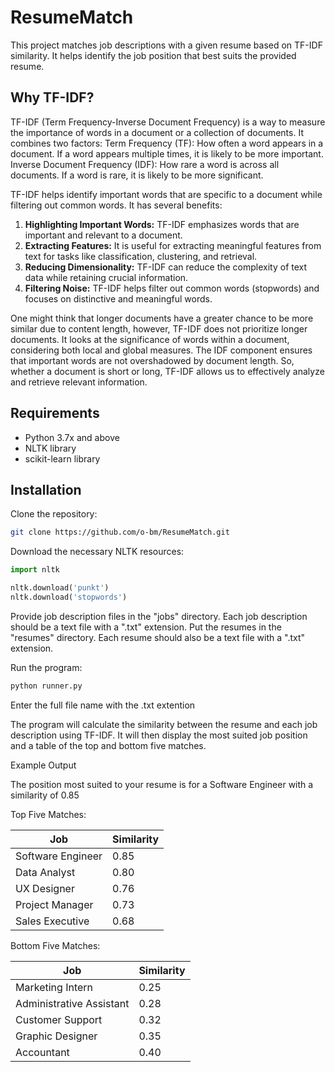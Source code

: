 # ResumeMatch

This project matches job descriptions with a given resume based on TF-IDF similarity. It helps identify the job position that best suits the provided resume.

## Why TF-IDF?
TF-IDF (Term Frequency-Inverse Document Frequency) is a way to measure the importance of words in a document or a collection of documents. It combines two factors:
Term Frequency (TF): How often a word appears in a document. If a word appears multiple times, it is likely to be more important.
Inverse Document Frequency (IDF): How rare a word is across all documents. If a word is rare, it is likely to be more significant.

TF-IDF helps identify important words that are specific to a document while filtering out common words. It has several benefits:

1. **Highlighting Important Words:** TF-IDF emphasizes words that are important and relevant to a document.
2. **Extracting Features:** It is useful for extracting meaningful features from text for tasks like classification, clustering, and retrieval.
3. **Reducing Dimensionality:** TF-IDF can reduce the complexity of text data while retaining crucial information.
4. **Filtering Noise:** TF-IDF helps filter out common words (stopwords) and focuses on distinctive and meaningful words.

One might think that longer documents have a greater chance to be more similar due to content length, however, TF-IDF does not prioritize longer documents. It looks at the significance of words within a document, considering both local and global measures. The IDF component ensures that important words are not overshadowed by document length. So, whether a document is short or long, TF-IDF allows us to effectively analyze and retrieve relevant information.

## Requirements

- Python 3.7x and above
- NLTK library
- scikit-learn library

## Installation

Clone the repository:

```bash
git clone https://github.com/o-bm/ResumeMatch.git
```

Download the necessary NLTK resources:
```python
import nltk

nltk.download('punkt')
nltk.download('stopwords')
```

Provide job description files in the "jobs" directory. Each job description should be a text file with a ".txt" extension.
Put the resumes in the "resumes" directory. Each resume should also be a text file with a ".txt" extension.

Run the program:

```bash
python runner.py
```
Enter the full file name with the .txt extention

The program will calculate the similarity between the resume and each job description using TF-IDF. It will then display the most suited job position and a table of the top and bottom five matches.

Example Output


The position most suited to your resume is for a Software Engineer with a similarity of 0.85

Top Five Matches:

Job              | Similarity
------------------|------------
Software Engineer| 0.85
Data Analyst     | 0.80
UX Designer      | 0.76
Project Manager  | 0.73
Sales Executive  | 0.68

Bottom Five Matches:

Job              | Similarity
------------------|------------
Marketing Intern | 0.25
Administrative Assistant | 0.28
Customer Support | 0.32
Graphic Designer | 0.35
Accountant       | 0.40

